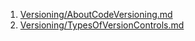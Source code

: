 1. [Versioning/AboutCodeVersioning.md](https://github.com/avrpaduru/info/blob/master/Versioning/AboutCodeVersioning.md)
2. [Versioning/TypesOfVersionControls.md](https://github.com/avrpaduru/info/blob/master/Versioning/TypesOfVersionControls.md)